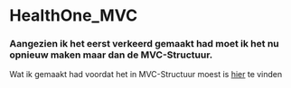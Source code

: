 # HealthOne_MVC

### Aangezien ik het eerst verkeerd gemaakt had moet ik het nu opnieuw maken maar dan de MVC-Structuur.
Wat ik gemaakt had voordat het in MVC-Structuur moest is [hier](https://github.com/Bo-Eamonn/HealthOne/ "Healthone") te vinden
